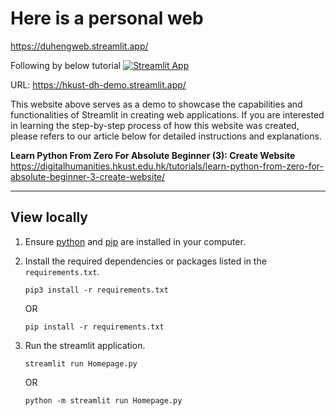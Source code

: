 # Here is a personal web 

https://duhengweb.streamlit.app/

Following by below tutorial 
[![Streamlit App](https://static.streamlit.io/badges/streamlit_badge_black_white.svg)](https://hkust-dh-demo.streamlit.app/)

URL: https://hkust-dh-demo.streamlit.app/

This website above serves as a demo to showcase the capabilities and functionalities of Streamlit in creating web applications. If you are interested in learning the step-by-step process of how this website was created, please refers to our article below for detailed instructions and explanations.

**Learn Python From Zero For Absolute Beginner (3): Create Website**
https://digitalhumanities.hkust.edu.hk/tutorials/learn-python-from-zero-for-absolute-beginner-3-create-website/

---

## View locally

1. Ensure [python](https://www.python.org/downloads/) and [pip](https://pip.pypa.io/en/stable/installation/) are installed in your computer.

2. Install the required dependencies or packages listed in the `requirements.txt`.

    ```
    pip3 install -r requirements.txt
    ```

    OR

    ```
    pip install -r requirements.txt
    ```

3. Run the streamlit application.

    ```
    streamlit run Homepage.py
    ```

    OR

    ```
    python -m streamlit run Homepage.py
    ```
